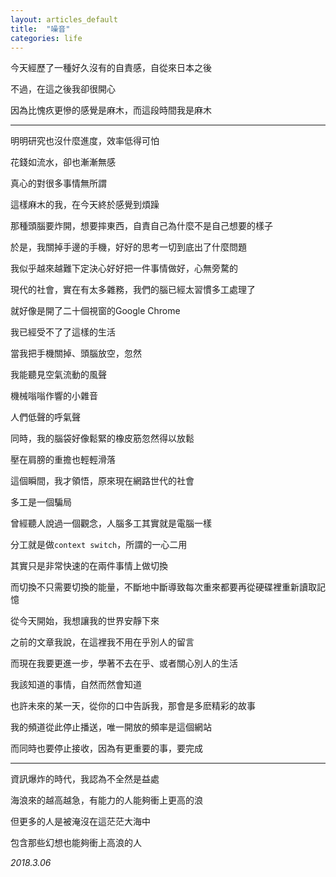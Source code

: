 ```yaml
---
layout: articles_default
title:  "噪音"
categories: life
---
```


今天經歷了一種好久沒有的自責感，自從來日本之後

不過，在這之後我卻很開心

因為比愧疚更慘的感覺是麻木，而這段時間我是麻木

---

明明研究也沒什麼進度，效率低得可怕

花錢如流水，卻也漸漸無感

真心的對很多事情無所謂

這樣麻木的我，在今天終於感覺到煩躁

那種頭腦要炸開，想要摔東西，自責自己為什麼不是自己想要的樣子

於是，我關掉手邊的手機，好好的思考一切到底出了什麼問題

我似乎越來越難下定決心好好把一件事情做好，心無旁騖的

現代的社會，實在有太多雜務，我們的腦已經太習慣多工處理了

就好像是開了二十個視窗的Google Chrome

我已經受不了了這樣的生活

當我把手機關掉、頭腦放空，忽然

我能聽見空氣流動的風聲

機械嗡嗡作響的小雜音

人們低聲的呼氣聲

同時，我的腦袋好像鬆緊的橡皮筋忽然得以放鬆

壓在肩膀的重擔也輕輕滑落

這個瞬間，我才領悟，原來現在網路世代的社會

多工是一個騙局

曾經聽人說過一個觀念，人腦多工其實就是電腦一樣

分工就是做`context switch`，所謂的一心二用

其實只是非常快速的在兩件事情上做切換

而切換不只需要切換的能量，不斷地中斷導致每次重來都要再從硬碟裡重新讀取記憶

從今天開始，我想讓我的世界安靜下來

之前的文章我說，在這裡我不用在乎別人的留言

而現在我要更進一步，學著不去在乎、或者關心別人的生活

我該知道的事情，自然而然會知道

也許未來的某一天，從你的口中告訴我，那會是多麽精彩的故事

我的頻道從此停止播送，唯一開放的頻率是這個網站

而同時也要停止接收，因為有更重要的事，要完成

---

資訊爆炸的時代，我認為不全然是益處

海浪來的越高越急，有能力的人能夠衝上更高的浪

但更多的人是被淹沒在這茫茫大海中

包含那些幻想也能夠衝上高浪的人

*2018.3.06*

